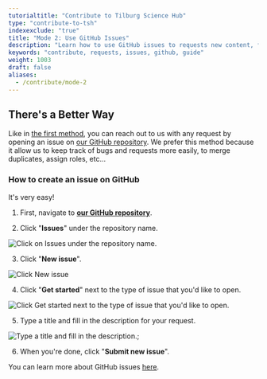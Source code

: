 ```yaml
---
tutorialtitle: "Contribute to Tilburg Science Hub"
type: "contribute-to-tsh"
indexexclude: "true"
title: "Mode 2: Use GitHub Issues"
description: "Learn how to use GitHub issues to requests new content, features or report a bug."
keywords: "contribute, requests, issues, github, guide"
weight: 1003
draft: false
aliases:
  - /contribute/mode-2
---
```


## There's a Better Way

Like in [the first method](../mode-1), you can reach out to us with any request by opening an issue on [our GitHub repository](https://github.com/tilburgsciencehub/website). We prefer this method because it allow us to keep track of bugs and requests more easily, to merge duplicates, assign roles, etc...

### How to create an issue on GitHub

It's very easy!

1. First, navigate to **[our GitHub repository](https://github.com/tilburgsciencehub/website)**.

2. Click "**Issues**" under the repository name.

![Click on Issues under the repository name.](../git-issues-1.png)

3. Click "**New issue**".

![Click New issue](../git-issues-2.png)

4. Click "**Get started**" next to the type of issue that you'd like to open.

![Click Get started next to the type of issue that you'd like to open.](../git-issues-3.png)

5. Type a title and fill in the description for your request.

![Type a title and fill in the description.;](../git-issues-4.png)

6. When you're done, click "**Submit new issue**".

You can learn more about GitHub issues [here](https://docs.github.com/en/github/managing-your-work-on-github/creating-an-issue).
